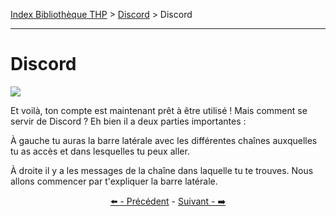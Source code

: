 [Index Bibliothèque THP](https://github.com/TheHackingProject/bibliotheque-THP/wiki) > [Discord](https://github.com/TheHackingProject/bibliotheque-THP/wiki/tuto_discord.md) > Discord

___

# Discord

![](https://i.imgur.com/w3WVw4d.png)

Et voilà, ton compte est maintenant prêt à être utilisé ! Mais comment se servir de Discord ? Eh bien il a deux parties importantes :

À gauche tu auras la barre latérale avec les différentes chaînes auxquelles tu as accès et dans lesquelles tu peux aller.

À droite il y a les messages de la chaîne dans laquelle tu te trouves.
Nous allons commencer par t'expliquer la barre latérale.


<div align="center">

[⬅️ - Précédent](https://github.com/TheHackingProject/bibliotheque-THP/wiki/parametres.md) - [Suivant - ➡️](https://github.com/TheHackingProject/bibliotheque-THP/wiki/la_barre_laterale.md)

</div>